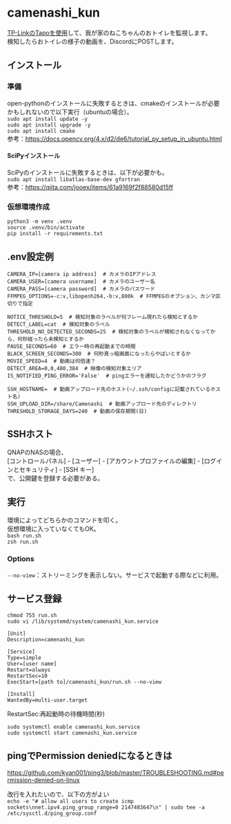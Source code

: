 # camenashi_kun
[TP-LinkのTapoを使用](https://www.tp-link.com/jp/support/faq/2680/)して、我が家のねこちゃんのおトイレを監視します。  
検知したらおトイレの様子の動画を、DiscordにPOSTします。

## インストール
### 準備
open-pythonのインストールに失敗するときは、cmakeのインストールが必要かもしれないので以下実行（ubuntuの場合）。  
`sudo apt install update -y`  
`sudo apt install upgrade -y`  
`sudo apt install cmake`  
参考：https://docs.opencv.org/4.x/d2/de6/tutorial_py_setup_in_ubuntu.html  

#### SciPyインストール
SciPyのインストールに失敗するときは、以下が必要かも。  
`sudo apt install libatlas-base-dev gfortran`  
参考：https://qiita.com/jooex/items/61a9169f2f88580d15ff

### 仮想環境作成
`python3 -m venv .venv`  
`source .venv/bin/activate`  
`pip install -r requirements.txt`  

## .env設定例
```
CAMERA_IP=[camera ip address]  # カメラのIPアドレス
CAMERA_USER=[camera username]  # カメラのユーザー名
CAMERA_PASS=[camera password]  # カメラのパスワード
FFMPEG_OPTIONS=-c:v,libopenh264,-b:v,800k  # FFMPEGのオプション、カンマ区切りで指定

NOTICE_THRESHOLD=5  # 検知対象のラベルが何フレーム現れたら検知とするか
DETECT_LABEL=cat  # 検知対象のラベル
THRESHOLD_NO_DETECTED_SECONDS=25  # 検知対象のラベルが検知されなくなってから、何秒経ったら未検知とするか
PAUSE_SECONDS=60  # エラー時の再起動までの時間
BLACK_SCREEN_SECONDS=300  # 何秒真っ暗画面になったらやばいとするか
MOVIE_SPEED=4  # 動画は何倍速？
DETECT_AREA=0,0,480,384  # 映像の検知対象エリア
IS_NOTIFIED_PING_ERROR='False'  # pingエラーを通知したかどうかのフラグ

SSH_HOSTNAME=  # 動画アップロード先のホスト(~/.ssh/configに記載されているホスト名)
SSH_UPLOAD_DIR=/share/Camenashi  # 動画アップロード先のディレクトリ
THRESHOLD_STORAGE_DAYS=240  # 動画の保存期間(日)
```

## SSHホスト
QNAPのNASの場合、  
[コントロールパネル] - [ユーザー] - [アカウントプロファイルの編集] - [ログインとセキュリティ] - [SSH キー]  
で、公開鍵を登録する必要がある。

## 実行
環境によってどちらかのコマンドを叩く。  
仮想環境に入っていなくてもOK。  
`bash run.sh`  
`zsh run.sh`  

### Options
`--no-view`：ストリーミングを表示しない。サービスで起動する際などに利用。  

## サービス登録
`chmod 755 run.sh`  
`sudo vi /lib/systemd/system/camenashi_kun.service`  
```
[Unit]
Description=camenashi_kun

[Service]
Type=simple
User=[user name]
Restart=always
RestartSec=10
ExecStart=[path to]/camenashi_kun/run.sh --no-view

[Install]
WantedBy=multi-user.target
```
RestartSec:再起動時の待機時間(秒)  

`sudo systemctl enable camenashi_kun.service`  
`sudo systemctl start camenashi_kun.service`  

## pingでPermission deniedになるときは
https://github.com/kyan001/ping3/blob/master/TROUBLESHOOTING.md#permission-denied-on-linux  

改行を入れたいので、以下の方がよい  
```echo -e "# allow all users to create icmp sockets\nnet.ipv4.ping_group_range=0 2147483647\n" | sudo tee -a /etc/sysctl.d/ping_group.conf```

